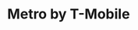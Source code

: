 ---
title: "Metro by T-Mobile"
url: /happy-valley/metro-by-t-mobile-southeast-82nd-avenue/
shop: mobile phone
---